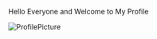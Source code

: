 Hello Everyone and Welcome to My Profile

![ProfilePicture](https://lh3.googleusercontent.com/ogw/ADGmqu9mhExYJV1LolgzwKnAUrIlEdjxBpMvJcpwbljL=s83-c-mo)
